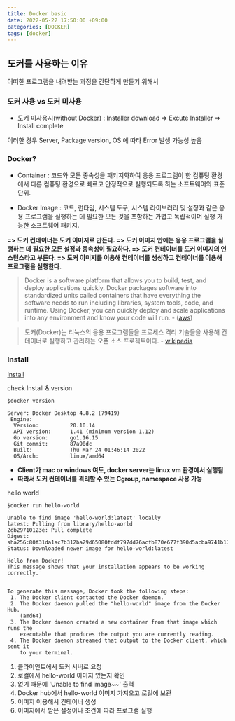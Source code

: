 ```yaml
---
title: Docker basic
date: 2022-05-22 17:50:00 +09:00
categories: [DOCKER]
tags: [docker]
---
```

## 도커를 사용하는 이유
어떠한 프로그램을 내려받는 과정을 간단하게 만들기 위해서

### 도커 사용 vs 도커 미사용
- 도커 미사용시(without Docker) : Installer download => Excute Installer => Install complete

이러한 경우 Server, Package version, OS 에 따라 Error 발생 가능성 높음

### Docker?
- Container : 코드와 모든 종속성을 패키지화하여 응용 프로그램이 한 컴퓨팅 환경에서 다른 컴퓨팅 환경으로 빠르고 안정적으로 실행되도록 하는 소프트웨어의 표준 단위.

- Docker Image : 코드, 런타임, 시스템 도구, 시스템 라이브러리 및 설정과 같은 응용 프로그램을 실행하는 데 필요한 모든 것을 포함하는 가볍고 독립적이며 실행 가능한 소프트웨어 패키지.

**=> 도커 컨테이너는 도커 이미지로 만든다.
=> 도커 이미지 안에는 응용 프로그램을 실행하는 데 필요한 모든 설정과 종속성이 필요하다.
=> 도커 컨테이너를 도커 이미지의 인스턴스라고 부른다.
=> 도커 이미지를 이용해 컨테이너를 생성하고 컨테이너를 이용해 프로그램을 실행한다.**

> Docker is a software platform that allows you to build, test, and deploy applications quickly. Docker packages software into standardized units called containers that have everything the software needs to run including libraries, system tools, code, and runtime. Using Docker, you can quickly deploy and scale applications into any environment and know your code will run. - ([aws](https://aws.amazon.com/docker/?nc1=h_ls))

> 도커(Docker)는 리눅스의 응용 프로그램들을 프로세스 격리 기술들을 사용해 컨테이너로 실행하고 관리하는 오픈 소스 프로젝트이다. - [wikipedia](https://ko.wikipedia.org/wiki/%EB%8F%84%EC%BB%A4_(%EC%86%8C%ED%94%84%ED%8A%B8%EC%9B%A8%EC%96%B4))

### Install
[Install](https://www.docker.com/get-started/)

check Install & version
`````
$docker version

Server: Docker Desktop 4.8.2 (79419)
 Engine:
  Version:          20.10.14
  API version:      1.41 (minimum version 1.12)
  Go version:       go1.16.15
  Git commit:       87a90dc
  Built:            Thu Mar 24 01:46:14 2022
  OS/Arch:          linux/amd64
`````

- **Client가 mac or windows 여도, docker server는 linux vm 환경에서 실행됨**
- **따라서 도커 컨테이너를 격리할 수 있는 Cgroup, namespace 사용 가능**


hello world
`````
$docker run hello-world

Unable to find image 'hello-world:latest' locally
latest: Pulling from library/hello-world
2db29710123e: Pull complete
Digest: sha256:80f31da1ac7b312ba29d65080fddf797dd76acfb870e677f390d5acba9741b17
Status: Downloaded newer image for hello-world:latest

Hello from Docker!
This message shows that your installation appears to be working correctly.


To generate this message, Docker took the following steps:
 1. The Docker client contacted the Docker daemon.
 2. The Docker daemon pulled the "hello-world" image from the Docker Hub.
    (amd64)
 3. The Docker daemon created a new container from that image which runs the
    executable that produces the output you are currently reading.
 4. The Docker daemon streamed that output to the Docker client, which sent it
    to your terminal.
`````
1. 클라이언트에서 도커 서버로 요청
2. 로컬에서 hello-world 이미지 있는지 확인
3. 없기 때문에 'Unable to find image~~' 출력
4. Docker hub에서 hello-world 이미지 가져오고 로컬에 보관
5. 이미지 이용해서 컨테이너 생성
6. 이미지에서 받은 설정이나 조건에 따라 프로그램 실행













